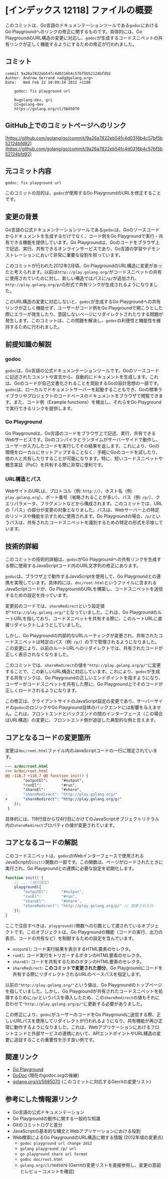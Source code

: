 # [インデックス 12118] ファイルの概要

このコミットは、Go言語のドキュメンテーションツールである`godoc`におけるGo Playgroundへのリンクの修正に関するものです。具体的には、Go PlaygroundのURL構造の変更に対応し、`godoc`が生成するコードスニペットの共有リンクが正しく機能するようにするための修正が行われました。

## コミット

```
commit 9a26a7822eb54fc4d0316b4c57bf5b52124bfd92
Author: Andrew Gerrand <adg@golang.org>
Date:   Wed Feb 22 10:09:34 2012 +1100

    godoc: fix playground url
    
    R=golang-dev, gri
    CC=golang-dev
    https://golang.org/cl/5685070
```

## GitHub上でのコミットページへのリンク

[https://github.com/golang/go/commit/9a26a7822eb54fc4d0316b4c57bf5b52124bfd92](https://github.com/golang/go/commit/9a26a7822eb54fc4d0316b4c57bf5b52124bfd92)

## 元コミット内容

`godoc: fix playground url`

このコミットの目的は、`godoc`が使用するGo PlaygroundのURLを修正することです。

## 変更の背景

Go言語の公式ドキュメンテーションツールである`godoc`は、Goのソースコードからドキュメントを生成するだけでなく、コード例をGo Playgroundで実行・共有できる機能を提供しています。Go Playgroundは、Goのコードをブラウザ上で記述、実行、共有できるオンラインサービスであり、Go言語の学習やデモンストレーションにおいて非常に重要な役割を担っています。

このコミットが行われた2012年2月頃、Go PlaygroundのURL構造に変更があったと考えられます。以前は`http://play.golang.org/`がコードスニペットの共有に使用されていたのに対し、新しい構造ではパスに`/p/`が追加され、`http://play.golang.org/p/`の形式で共有リンクが生成されるようになりました。

このURL構造の変更に対応しないと、`godoc`が生成するGo Playgroundへの共有リンクが正しく機能せず、ユーザーがコード例をGo Playgroundで開こうとした際にエラーが発生したり、意図しないページにリダイレクトされたりする問題が発生します。このコミットは、この問題を解決し、`godoc`の利便性と機能性を維持するために行われました。

## 前提知識の解説

### godoc

`godoc`は、Go言語の公式ドキュメンテーションツールです。Goのソースコードに記述されたコメントや宣言から、自動的にドキュメントを生成します。これは、Goのコードが自己文書化されることを奨励するGoの設計思想の一部です。`godoc`は、ローカルでドキュメントサーバーを起動することもでき、Goの標準ライブラリやプロジェクトのコードベースのドキュメントをブラウザで閲覧できます。また、コード例（Example functions）を検出し、それらをGo Playgroundで実行できるリンクを提供します。

### Go Playground

Go Playgroundは、Go言語のコードをブラウザ上で記述、実行、共有できるWebサービスです。Goのコンパイラとランタイムがサーバーサイドで動作し、ユーザーが入力したコードを実行してその結果を返します。これにより、Goの環境をローカルにセットアップすることなく、手軽にGoのコードを試したり、他の人と共有したりすることが可能になります。特に、短いコードスニペットや概念実証（PoC）を共有する際に非常に便利です。

### URL構造とパス

WebサイトのURLは、プロトコル（例: `http://`）、ホスト名（例: `play.golang.org`）、ポート番号（省略されることが多い）、パス（例: `/p/`）、クエリパラメータ、フラグメントなどから構成されます。このコミットでは、URLの「パス」の部分が変更の対象となりました。パスは、Webサーバー上の特定のリソースや機能を示すために使用されます。Go Playgroundの場合、`/p/`というパスは、共有されたコードスニペットを識別するための特定の形式を示唆しています。

## 技術的詳細

このコミットの技術的詳細は、`godoc`がGo Playgroundへの共有リンクを生成する際に使用するJavaScriptコード内のURL文字列の修正にあります。

`godoc`は、ブラウザ上で動作するJavaScriptを使用して、Go Playgroundとの連携を実現しています。具体的には、`doc/root.html`というファイルに含まれるJavaScriptコードが、Go PlaygroundのURLを構築し、コードスニペットを送信するための設定を持っています。

変更前のコードでは、`shareRedirect`という設定値が`"http://play.golang.org/"`となっていました。これは、Go PlaygroundのルートURLを指しており、コードスニペットを共有する際に、このルートURLに直接リダイレクトしようとしていました。

しかし、Go Playgroundの内部的なURLルーティングが変更され、共有されたコードスニペットは特定のパス（例: `/p/`）の下で管理されるようになりました。この変更により、以前のルートURLへのリダイレクトでは、共有されたコードが正しく表示されなくなりました。

このコミットでは、`shareRedirect`の値を`"http://play.golang.org/p/"`に変更することで、この新しいURL構造に対応しています。これにより、`godoc`が生成する共有リンクは、Go Playgroundの正しいエンドポイントを指すようになり、ユーザーがコードスニペットを共有した際に、Go Playground上でそのコードが正しくロードされるようになります。

この修正は、クライアントサイドのJavaScript設定の変更であり、サーバーサイドの`godoc`のロジックやGo Playground自体のバックエンドには影響を与えません。これは、フロントエンドとバックエンドの間のインターフェース（この場合はURL構造）の変更に、フロントエンド側が追従した典型的な例と言えます。

## コアとなるコードの変更箇所

変更は`doc/root.html`ファイル内のJavaScriptコードの一行に限定されています。

```diff
--- a/doc/root.html
+++ b/doc/root.html
@@ -118,7 +118,7 @@ function init() {
 		"outputEl":      "#output",
 		"runEl":         "#run",
 		"shareEl":       "#share",
-		"shareRedirect": "http://play.golang.org/"
+		"shareRedirect": "http://play.golang.org/p/"
 	});
 }
```

具体的には、118行目から124行目にかけてのJavaScriptオブジェクトリテラル内の`shareRedirect`プロパティの値が変更されています。

## コアとなるコードの解説

このコードスニペットは、`godoc`のWebインターフェースで使用されるJavaScriptの`init()`関数の一部です。この関数は、ページがロードされたときに実行され、Go Playgroundとの連携に必要な設定を初期化します。

```javascript
function init() {
	// ... (他の設定)
	playground({
		"outputEl":      "#output",
		"runEl":         "#run",
		"shareEl":       "#share",
		"shareRedirect": "http://play.golang.org/p/" // 変更された行
	});
}
```

ここで注目すべきは、`playground()`関数への引数として渡されているオブジェクトです。このオブジェクトは、Go Playgroundの機能（コードの実行、出力の表示、コードの共有など）を制御するための設定を含んでいます。

-   `outputEl`: コード実行結果を表示するHTML要素のセレクタ。
-   `runEl`: コード実行をトリガーするボタンのHTML要素のセレクタ。
-   `shareEl`: コードを共有するためのボタンのHTML要素のセレクタ。
-   `shareRedirect`: **このコミットで変更された部分**。Go Playgroundにコードを共有する際にリダイレクトされるURLのベースパスを指定します。

以前の`"http://play.golang.org/"`という値は、Go Playgroundのトップページを指していました。しかし、Go Playgroundが共有されたコードスニペットを処理するために`/p/`というパスを導入したため、この`shareRedirect`の値もそれに合わせて`"http://play.golang.org/p/"`に更新する必要がありました。

この修正により、`godoc`がユーザーのコードをGo Playgroundに送信する際、正しいURLパスを使用してリダイレクトが行われるようになり、共有機能が再び正常に動作するようになりました。これは、Webアプリケーションにおけるフロントエンドと外部サービスの連携において、APIエンドポイントやURL構造の変更に追従することの重要性を示す良い例です。

## 関連リンク

*   [Go Playground](https://play.golang.org/)
*   [GoDoc](https://pkg.go.dev/) (現在のgodoc.orgの後継)
*   [golang.org/cl/5685070](https://golang.org/cl/5685070) (このコミットに対応するGerritの変更リスト)

## 参考にした情報源リンク

*   Go言語の公式ドキュメンテーション
*   Go Playgroundの動作に関する一般的な知識
*   Gitのコミットログと差分
*   JavaScriptの基本的な構文とWebアプリケーションにおける役割
*   Web検索によるGo PlaygroundのURL構造に関する情報 (2012年頃の変更点)
    *   `godoc playground url change 2012`
    *   `golang playground /p/ url`
    *   `go playground share url format`
    *   `godoc doc/root.html`
    *   `golang.org/cl/5685070` (Gerritの変更リストを直接参照し、変更の意図とレビューコメントを確認)

